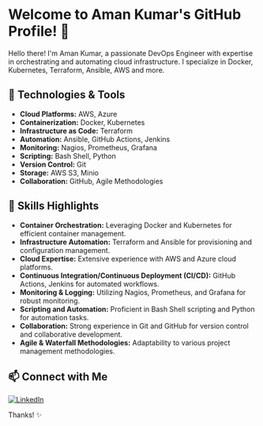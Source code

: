 # Welcome to Aman Kumar's GitHub Profile! 👋

Hello there! I'm Aman Kumar, a passionate DevOps Engineer with expertise in orchestrating and automating cloud infrastructure. I specialize in Docker, Kubernetes, Terraform, Ansible, AWS and more.

## 🔧 Technologies & Tools

- **Cloud Platforms:** AWS, Azure
- **Containerization:** Docker, Kubernetes
- **Infrastructure as Code:** Terraform
- **Automation:** Ansible, GitHub Actions, Jenkins
- **Monitoring:** Nagios, Prometheus, Grafana
- **Scripting:** Bash Shell, Python
- **Version Control:** Git
- **Storage:** AWS S3, Minio
- **Collaboration:** GitHub, Agile Methodologies

## 🚀 Skills Highlights

- **Container Orchestration:** Leveraging Docker and Kubernetes for efficient container management.
- **Infrastructure Automation:** Terraform and Ansible for provisioning and configuration management.
- **Cloud Expertise:** Extensive experience with AWS and Azure cloud platforms.
- **Continuous Integration/Continuous Deployment (CI/CD):** GitHub Actions, Jenkins for automated workflows.
- **Monitoring & Logging:** Utilizing Nagios, Prometheus, and Grafana for robust monitoring.
- **Scripting and Automation:** Proficient in Bash Shell scripting and Python for automation tasks.
- **Collaboration:** Strong experience in Git and GitHub for version control and collaborative development.
- **Agile & Waterfall Methodologies:** Adaptability to various project management methodologies.

## 📫 Connect with Me

[![LinkedIn](https://img.shields.io/badge/LinkedIn-Connect-blue)](https://linkedin.com/in/aman-kumar-7a516a218)


Thanks! ✨
